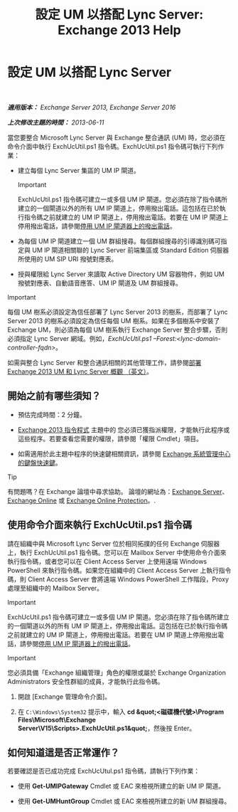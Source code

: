 ﻿---
title: '設定 UM 以搭配 Lync Server: Exchange 2013 Help'
TOCTitle: 設定 UM 以搭配 Lync Server
ms:assetid: 29bdddbf-75d5-4c92-988e-c8506ecc7a1c
ms:mtpsurl: https://technet.microsoft.com/zh-tw/library/JJ966276(v=EXCHG.150)
ms:contentKeyID: 52062529
ms.date: 05/21/2018
mtps_version: v=EXCHG.150
ms.translationtype: MT
---

# 設定 UM 以搭配 Lync Server

 

_**適用版本：** Exchange Server 2013, Exchange Server 2016_

_**上次修改主題的時間：** 2013-06-11_

當您要整合 Microsoft Lync Server 與 Exchange 整合通訊 (UM) 時，您必須在命令介面中執行 ExchUcUtil.ps1 指令碼。ExchUcUtil.ps1 指令碼可執行下列作業：

  - 建立每個 Lync Server 集區的 UM IP 閘道。
    
    > [!IMPORTANT]  
    > ExchUcUtil.ps1 指令碼可建立一或多個 UM IP 閘道。您必須在除了指令碼所建立的一個閘道以外的所有 UM IP 閘道上，停用撥出電話。這包括在已於執行指令碼之前就建立的 UM IP 閘道上，停用撥出電話。若要在 UM IP 閘道上停用撥出電話，請參閱<a href="disable-outgoing-calls-on-um-ip-gateways-exchange-2013-help.md">停用 UM IP 閘道器上的撥出電話</a>。


  - 為每個 UM IP 閘道建立一個 UM 群組搜尋。每個群組搜尋的引導識別碼可指定與 UM IP 閘道相關聯的 Lync Server 前端集區或 Standard Edition 伺服器所使用的 UM SIP URI 撥號對應表。

  - 授與權限給 Lync Server 來讀取 Active Directory UM 容器物件，例如 UM 撥號對應表、自動語音應答、UM IP 閘道及 UM 群組搜尋。


> [!IMPORTANT]  
> 每個 UM 樹系必須設定為信任部署了 Lync Server 2013 的樹系，而部署了 Lync Server 2013 的樹系必須設定為信任每個 UM 樹系。如果在多個樹系中安裝了 Exchange UM，則必須為每個 UM 樹系執行 Exchange Server 整合步驟，否則必須指定 Lync Server 網域。例如，<em>ExchUcUtil.ps1 –Forest:&lt;lync-domain-controller-fqdn&gt;</em>。




如需與整合 Lync Server 和整合通訊相關的其他管理工作，請參閱[部署 Exchange 2013 UM 和 Lync Server 概觀 （英文）](deploying-exchange-2013-um-and-lync-server-overview-exchange-2013-help.md)。

## 開始之前有哪些須知？

  - 預估完成時間：2 分鐘。

  - [Exchange 2013 指令程式](https://technet.microsoft.com/zh-tw/library/bb124413\(v=exchg.150\)) 主題中的 您必須已獲指派權限，才能執行此程序或這些程序。若要查看您需要的權限，請參閱「權限 Cmdlet」項目。

  - 如需適用於此主題中程序的快速鍵相關資訊，請參閱 [Exchange 系統管理中心的鍵盤快速鍵](keyboard-shortcuts-in-the-exchange-admin-center-exchange-online-protection-help.md)。


> [!TIP]  
> 有問題嗎？在 Exchange 論壇中尋求協助。 論壇的網址為：<a href="https://go.microsoft.com/fwlink/p/?linkid=60612">Exchange Server</a>、 <a href="https://go.microsoft.com/fwlink/p/?linkid=267542">Exchange Online</a> 或 <a href="https://go.microsoft.com/fwlink/p/?linkid=285351">Exchange Online Protection</a>。.




## 使用命令介面來執行 ExchUcUtil.ps1 指令碼

請在組織中與 Microsoft Lync Server 位於相同拓撲的任何 Exchange 伺服器上，執行 ExchUcUtil.ps1 指令碼。您可以在 Mailbox Server 中使用命令介面來執行指令碼，或者您可以在 Client Access Server 上使用遠端 Windows PowerShell 來執行指令碼。如果您在組織中的 Client Access Server 上執行指令碼，則 Client Access Server 會將遠端 Windows PowerShell 工作階段，Proxy 處理至組織中的 Mailbox Server。


> [!IMPORTANT]  
> ExchUcUtil.ps1 指令碼可建立一或多個 UM IP 閘道。您必須在除了指令碼所建立的一個閘道以外的所有 UM IP 閘道上，停用撥出電話。這包括在已於執行指令碼之前就建立的 UM IP 閘道上，停用撥出電話。若要在 UM IP 閘道上停用撥出電話，請參閱<a href="disable-outgoing-calls-on-um-ip-gateways-exchange-2013-help.md">停用 UM IP 閘道器上的撥出電話</a>。





> [!IMPORTANT]  
> 您必須具備「Exchange 組織管理」角色的權限或屬於 Exchange Organization Administrators 安全性群組的成員，才能執行此指令碼。




1.  開啟 \[Exchange 管理命令介面\]。

2.  在 `C:\Windows\System32` 提示中，輸入 **cd \&quot;\<磁碟機代號\>\\Program Files\\Microsoft\\Exchange Server\\V15\\Scripts\>.ExchUcUtil.ps1\&quot;**，然後按 Enter。

## 如何知道這是否正常運作？

若要確認是否已成功完成 ExchUcUtul.ps1 指令碼，請執行下列作業：

  - 使用 **Get-UMIPGateway** Cmdlet 或 EAC 來檢視所建立的新 UM IP 閘道。

  - 使用 **Get-UMHuntGroup** Cmdlet 或 EAC 來檢視所建立的新 UM 群組搜尋。

